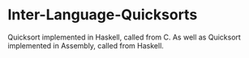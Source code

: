 # Inter-Language-Quicksorts
Quicksort implemented in Haskell, called from C. As well as Quicksort implemented in Assembly, called from Haskell.
